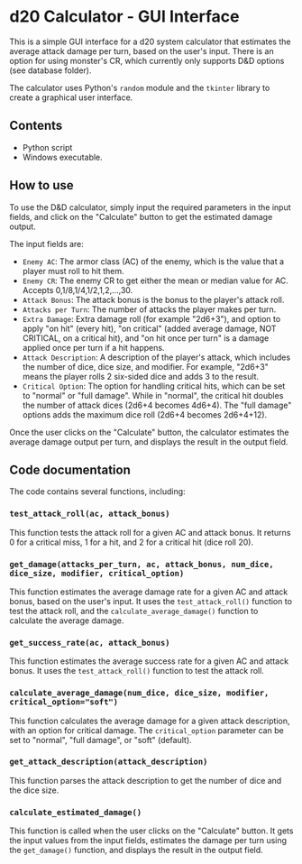 # d20 Calculator - GUI Interface

This is a simple GUI interface for a d20 system calculator that estimates the average attack damage per turn, based on the user's input. There is an option for using monster's CR, which currently only supports D&D options (see database folder).

The calculator uses Python's `random` module and the `tkinter` library to create a graphical user interface.

## Contents

- Python script
- Windows executable.

## How to use

To use the D&D calculator, simply input the required parameters in the input fields, and click on the "Calculate" button to get the estimated damage output. 

The input fields are:
- `Enemy AC`: The armor class (AC) of the enemy, which is the value that a player must roll to hit them.
- `Enemy CR`: The enemy CR to get either the mean or median value for AC. Accepts 0,1/8,1/4,1/2,1,2,...,30.
- `Attack Bonus`: The attack bonus is the bonus to the player's attack roll.
- `Attacks per Turn`: The number of attacks the player makes per turn.
- `Extra Damage`: Extra damage roll (for example "2d6+3"), and option to apply "on hit" (every hit), "on critical" (added average damage, NOT CRITICAL, on a critical hit), and "on hit once per turn" is a damage applied once per turn if a hit happens.
- `Attack Description`: A description of the player's attack, which includes the number of dice, dice size, and modifier. For example, "2d6+3" means the player rolls 2 six-sided dice and adds 3 to the result.
- `Critical Option`: The option for handling critical hits, which can be set to "normal" or "full damage". While in "normal", the critical hit doubles the number of attack dices (2d6+4 becomes 4d6+4). The "full damage" options adds the maximum dice roll (2d6+4 becomes 2d6+4+12).

Once the user clicks on the "Calculate" button, the calculator estimates the average damage output per turn, and displays the result in the output field.


## Code documentation

The code contains several functions, including:

### `test_attack_roll(ac, attack_bonus)`

This function tests the attack roll for a given AC and attack bonus. It returns 0 for a critical miss, 1 for a hit, and 2 for a critical hit (dice roll 20).

### `get_damage(attacks_per_turn, ac, attack_bonus, num_dice, dice_size, modifier, critical_option)`

This function estimates the average damage rate for a given AC and attack bonus, based on the user's input. It uses the `test_attack_roll()` function to test the attack roll, and the `calculate_average_damage()` function to calculate the average damage.

### `get_success_rate(ac, attack_bonus)`

This function estimates the average success rate for a given AC and attack bonus. It uses the `test_attack_roll()` function to test the attack roll.

### `calculate_average_damage(num_dice, dice_size, modifier, critical_option="soft")`

This function calculates the average damage for a given attack description, with an option for critical damage. The `critical_option` parameter can be set to "normal", "full damage", or "soft" (default).

### `get_attack_description(attack_description)`

This function parses the attack description to get the number of dice and the dice size.

### `calculate_estimated_damage()`

This function is called when the user clicks on the "Calculate" button. It gets the input values from the input fields, estimates the damage per turn using the `get_damage()` function, and displays the result in the output field.
